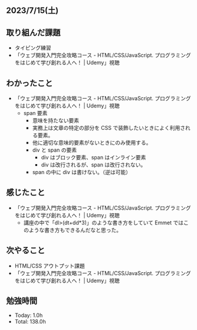 ## 2023/7/15(土)

## 取り組んだ課題

- タイピング練習
- 「ウェブ開発入門完全攻略コース - HTML/CSS/JavaScript. プログラミングをはじめて学び創れる人へ！ | Udemy」視聴

## わかったこと

- 「ウェブ開発入門完全攻略コース - HTML/CSS/JavaScript. プログラミングをはじめて学び創れる人へ！ | Udemy」視聴
  - span 要素
    - 意味を持たない要素
    - 実務上は文章の特定の部分を CSS で装飾したいときによく利用される要素。
    - 他に適切な意味的要素がないときにのみ使用する。
    - div と span の要素
      - div はブロック要素、span はインライン要素
      - div は改行されるが、span は改行されない。
    - span の中に div は書けない。（逆は可能）

## 感じたこと

- 「ウェブ開発入門完全攻略コース - HTML/CSS/JavaScript. プログラミングをはじめて学び創れる人へ！ | Udemy」視聴
  - 講座の中で「dl>(dt+dd\*3)」のような書き方をしていて Emmet ではこのような書き方もできるんだなと思った。

## 次やること

- HTML/CSS アウトプット課題
- 「ウェブ開発入門完全攻略コース - HTML/CSS/JavaScript. プログラミングをはじめて学び創れる人へ！ | Udemy」視聴

## 勉強時間

- Today: 1.0h
- Total: 138.0h
